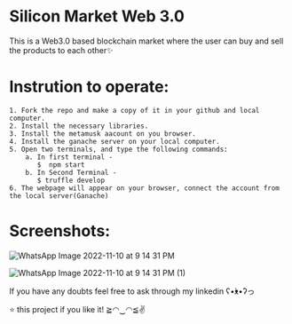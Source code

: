 # Silicon Market Web 3.0

This is a Web3.0 based blockchain market where the user can buy and sell the products to each other✨

# Instrution to operate:

    1. Fork the repo and make a copy of it in your github and local computer.
    2. Install the necessary libraries.
    3. Install the metamusk aacount on you browser.
    4. Install the ganache server on your local computer.
    5. Open two terminals, and type the following commands:  
        a. In first terminal - 
           $  npm start
        b. In Second Terminal - 
           $ truffle develop
    6. The webpage will appear on your browser, connect the account from the local server(Ganache)

# Screenshots:

![WhatsApp Image 2022-11-10 at 9 14 31 PM](https://user-images.githubusercontent.com/107169043/201509091-30b9533a-5bc1-4780-91e6-cf7279da1e60.jpeg)

![WhatsApp Image 2022-11-10 at 9 14 31 PM (1)](https://user-images.githubusercontent.com/107169043/201509110-2e90ab53-52b6-48c1-9812-bb0c9c7c2db7.jpeg)

If you have any doubts feel free to ask through my linkedin ʕ•́ᴥ•̀ʔっ

⭐ this project if you like it! ≧◠‿◠≦✌
